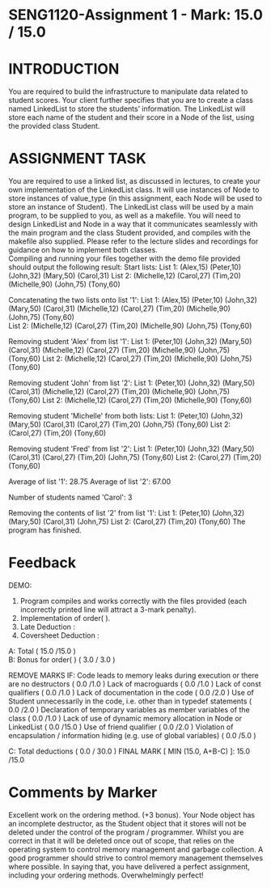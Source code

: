 # SENG1120-Assignment 1 - Mark: 15.0 / 15.0

# INTRODUCTION 

You are required to build the infrastructure to manipulate data related to student scores. Your client further specifies that you are to create a class named LinkedList to store the students’ information. The LinkedList will store each name of the student and their score in a Node of the list, using the provided class Student. 
 
# ASSIGNMENT TASK 
You are required to use a linked list, as discussed in lectures, to create your own implementation of the LinkedList class. It will use instances of Node to store instances of value_type (in this assignment, each Node will be used to store an instance of Student). 
The LinkedList class will be used by a main program, to be supplied to you, as well as a makefile. You will need to design LinkedList and Node in a way that it communicates seamlessly with the main program and the class Student provided, and compiles with the makefile also supplied. Please refer to the lecture slides and recordings for guidance on how to implement both classes.  
Compiling and running your files together with the demo file provided should output the following result: 
Start lists: 
List 1: (Alex,15)  (Peter,10)  (John,32)  (Mary,50)  (Carol,31) 
List 2: (Michelle,12)  (Carol,27)  (Tim,20)  (Michelle,90)  (John,75)  (Tony,60) 
 
Concatenating the two lists onto list '1': 
List 1: (Alex,15)  (Peter,10)  (John,32)  (Mary,50)  (Carol,31)  (Michelle,12)  (Carol,27)  (Tim,20)  (Michelle,90)  (John,75)  (Tony,60)  
List 2: (Michelle,12)  (Carol,27)  (Tim,20)  (Michelle,90)  (John,75)  (Tony,60) 
 
Removing student 'Alex' from list '1': 
List 1: (Peter,10)  (John,32)  (Mary,50)  (Carol,31)  (Michelle,12)  (Carol,27)  (Tim,20)  (Michelle,90)  (John,75)  (Tony,60) 
List 2: (Michelle,12)  (Carol,27)  (Tim,20)  (Michelle,90)  (John,75)  (Tony,60) 
 
Removing student 'John' from list '2': 
List 1: (Peter,10)  (John,32)  (Mary,50)  (Carol,31)  (Michelle,12)  (Carol,27)  (Tim,20)  (Michelle,90)  (John,75)  (Tony,60) 
List 2: (Michelle,12)  (Carol,27)  (Tim,20)  (Michelle,90)  (Tony,60) 
 
Removing student 'Michelle' from both lists: 
List 1: (Peter,10)  (John,32)  (Mary,50)  (Carol,31)  (Carol,27)  (Tim,20)  (John,75)  (Tony,60) 
List 2: (Carol,27)  (Tim,20)  (Tony,60) 
 
Removing student 'Fred' from list '2': 
List 1: (Peter,10)  (John,32)  (Mary,50)  (Carol,31)  (Carol,27)  (Tim,20)  (John,75)  (Tony,60) 
List 2: (Carol,27)  (Tim,20)  (Tony,60) 
 
Average of list '1': 28.75 
Average of list '2': 67.00 
 
Number of students named 'Carol': 3 
 
Removing the contents of list '2' from list '1': 
List 1: (Peter,10)  (John,32)  (Mary,50)  (Carol,31)  (John,75) 
List 2: (Carol,27)  (Tim,20)  (Tony,60) 
The program has finished. 
# Feedback
DEMO: 
1. Program compiles and works correctly with the files provided (each incorrectly printed line will attract a 3-mark penalty). 
2. Implementation of order( ). 
3. Late Deduction :  
4. Coversheet Deduction :  
 
A: Total (  15.0 /15.0  )         
B: Bonus for order( ) (  3.0 / 3.0  ) 
 
REMOVE MARKS IF: 
Code leads to memory leaks during execution or there are no destructors (  0.0 /1.0  ) 
Lack of macroguards (  0.0 /1.0  ) 
Lack of const qualifiers (  0.0 /1.0  ) 
Lack of documentation in the code (  0.0 /2.0  ) 
Use of Student unnecessarily in the code, i.e. other than in typedef statements (  0.0 /2.0  ) 
Declaration of temporary variables as member variables of the class (  0.0 /1.0  ) 
Lack of use of dynamic memory allocation in Node or LinkedList (  0.0 /15.0  ) 
Use of friend qualifier (  0.0 /2.0 ) 
Violation of encapsulation / information hiding (e.g. use of global variables) (  0.0 /5.0  ) 
 
C: Total deductions (  0.0 / 30.0  ) 
FINAL MARK [ MIN (15.0, A+B-C) ]:   15.0 /15.0 
# Comments by Marker
Excellent work on the ordering method. (+3 bonus). Your Node object has an incomplete destructor, as the Student object that it stores will not be deleted under the control of the program / programmer. Whilst you are correct in that it will be deleted once out of scope, that relies on the operating system to control memory management and garbage collection. A good programmer should strive to control memory management themselves where possible. In saying that, you have delivered a perfect assignment, including your ordering methods. Overwhelmingly perfect!
